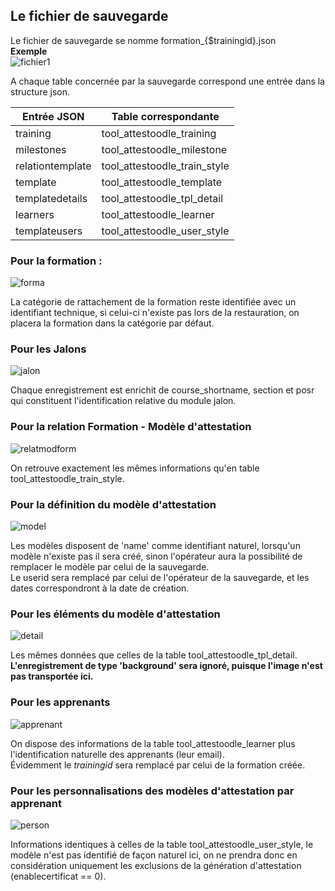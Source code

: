 ## Le fichier de sauvegarde ##
Le fichier de sauvegarde se nomme formation_{$trainingid}.json  
**Exemple**  
![fichier1](https://user-images.githubusercontent.com/26385729/59779686-03b04700-92b9-11e9-9c4b-a0d67fbd7bc4.png)

A chaque table concernée par la sauvegarde correspond une entrée dans la structure json.

|  Entrée JSON     |    Table correspondante     |
|------------------|-----------------------------|
| training         | tool_attestoodle_training   |
| milestones       | tool_attestoodle_milestone  |
| relationtemplate | tool_attestoodle_train_style |
| template         | tool_attestoodle_template   |
| templatedetails  | tool_attestoodle_tpl_detail |
| learners         | tool_attestoodle_learner    |
| templateusers    | tool_attestoodle_user_style |

### Pour la formation : ###

![forma](https://user-images.githubusercontent.com/26385729/59906543-41bc8080-9409-11e9-938b-fb2780e5943a.png)

La catégorie de rattachement de la formation reste identifiée avec un identifiant technique, si celui-ci n'existe pas lors de la restauration, on placera la formation dans la catégorie par défaut.

### Pour les Jalons ###
![jalon](https://user-images.githubusercontent.com/26385729/59907600-bf818b80-940b-11e9-819c-0c39ef862db7.png)

Chaque enregistrement est enrichit de course_shortname, section et posr qui constituent l'identification relative du module jalon.

### Pour la relation Formation - Modèle d'attestation ###

![relatmodform](https://user-images.githubusercontent.com/26385729/59907915-75e57080-940c-11e9-906b-2f3d93412832.png)

On retrouve exactement les mêmes informations qu'en table tool_attestoodle_train_style.

### Pour la définition du modèle d'attestation ###
![model](https://user-images.githubusercontent.com/26385729/59908079-d96f9e00-940c-11e9-91cf-aac6db1c8472.png)

Les modèles disposent de 'name' comme identifiant naturel, lorsqu'un modèle n'existe pas il sera créé, sinon l'opérateur aura la possibilité de remplacer le modèle par celui de la sauvegarde.  
Le userid sera remplacé par celui de l'opérateur de la sauvegarde, et les dates correspondront à la date de création.

### Pour les éléments du modèle d'attestation ###
![detail](https://user-images.githubusercontent.com/26385729/59908411-9f52cc00-940d-11e9-84bc-5b570e759569.png)

Les mêmes données que celles de la table tool_attestoodle_tpl_detail.  
__L'enregistrement de type 'background' sera ignoré, puisque l'image n'est pas transportée ici.__

### Pour les apprenants ###

![apprenant](https://user-images.githubusercontent.com/26385729/59908679-3f105a00-940e-11e9-9a69-5d5ba9e8cf7f.png)

On dispose des informations de la table tool_attestoodle_learner plus l'identification naturelle des apprenants (leur email).  
Évidemment le _trainingid_ sera remplacé par celui de la formation créée.


### Pour les personnalisations des modèles d'attestation par apprenant ###

![person](https://user-images.githubusercontent.com/26385729/59908878-b3e39400-940e-11e9-96e8-4ecce881af6c.png)

Informations identiques à celles de la table tool_attestoodle_user_style, le modèle n'est pas identifié de façon naturel ici, on ne prendra donc en considération uniquement les exclusions de la génération d'attestation (enablecertificat == 0).

